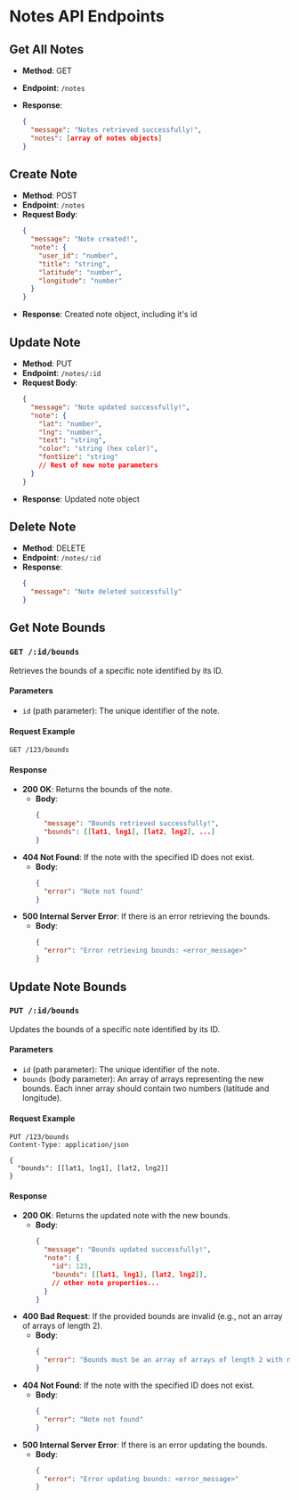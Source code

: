 # Notes API Endpoints

## Get All Notes

- **Method**: GET
- **Endpoint**: `/notes`
- **Response**:

  ```json
  {
    "message": "Notes retrieved successfully!",
    "notes": [array of notes objects]
  }
  ```

## Create Note

- **Method**: POST
- **Endpoint**: `/notes`
- **Request Body**:
  ```json
  {
    "message": "Note created!",
    "note": {
      "user_id": "number",
      "title": "string",
      "latitude": "number",
      "longitude": "number"
    }
  }
  ```
- **Response**: Created note object, including it's id

## Update Note

- **Method**: PUT
- **Endpoint**: `/notes/:id`
- **Request Body**:
  ```json
  {
    "message": "Note updated successfully!",
    "note": {
      "lat": "number",
      "lng": "number",
      "text": "string",
      "color": "string (hex color)",
      "fontSize": "string"
      // Rest of new note parameters
    }
  }
  ```
- **Response**: Updated note object

## Delete Note

- **Method**: DELETE
- **Endpoint**: `/notes/:id`
- **Response**:
  ```json
  {
    "message": "Note deleted successfully"
  }
  ```

## Get Note Bounds

### `GET /:id/bounds`

Retrieves the bounds of a specific note identified by its ID.

#### Parameters

- `id` (path parameter): The unique identifier of the note.

#### Request Example

```http
GET /123/bounds
```

#### Response

- **200 OK**: Returns the bounds of the note.
  - **Body**:
    ```json
    {
      "message": "Bounds retrieved successfully!",
      "bounds": [[lat1, lng1], [lat2, lng2], ...]
    }
    ```
- **404 Not Found**: If the note with the specified ID does not exist.
  - **Body**:
    ```json
    {
      "error": "Note not found"
    }
    ```
- **500 Internal Server Error**: If there is an error retrieving the bounds.
  - **Body**:
    ```json
    {
      "error": "Error retrieving bounds: <error_message>"
    }
    ```

## Update Note Bounds

### `PUT /:id/bounds`

Updates the bounds of a specific note identified by its ID.

#### Parameters

- `id` (path parameter): The unique identifier of the note.
- `bounds` (body parameter): An array of arrays representing the new bounds. Each inner array should contain two numbers (latitude and longitude).

#### Request Example

```http
PUT /123/bounds
Content-Type: application/json

{
  "bounds": [[lat1, lng1], [lat2, lng2]]
}
```

#### Response

- **200 OK**: Returns the updated note with the new bounds.
  - **Body**:
    ```json
    {
      "message": "Bounds updated successfully!",
      "note": {
        "id": 123,
        "bounds": [[lat1, lng1], [lat2, lng2]],
        // other note properties...
      }
    }
    ```
- **400 Bad Request**: If the provided bounds are invalid (e.g., not an array of arrays of length 2).
  - **Body**:
    ```json
    {
      "error": "Bounds must be an array of arrays of length 2 with numbers."
    }
    ```
- **404 Not Found**: If the note with the specified ID does not exist.
  - **Body**:
    ```json
    {
      "error": "Note not found"
    }
    ```
- **500 Internal Server Error**: If there is an error updating the bounds.
  - **Body**:
    ```json
    {
      "error": "Error updating bounds: <error_message>"
    }
    ```
